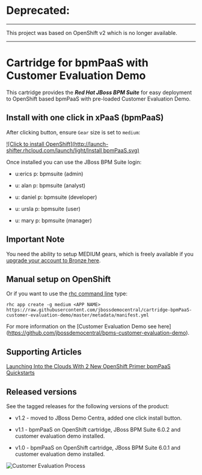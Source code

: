 # Deprecated: 

-----

This project was based on OpenShift v2 which is no longer available.

-----



Cartridge for bpmPaaS with Customer Evaluation Demo
===================================================
This cartridge provides the **_Red Hat JBoss BPM Suite_** for easy deployment to OpenShift based bpmPaaS with pre-loaded Customer
Evaluation Demo.


Install with one click in xPaaS (bpmPaaS)
-----------------------------------------
After clicking button, ensure `Gear` size is set to `medium`:

[![Click to install OpenShift](http://launch-shifter.rhcloud.com/launch/light/Install bpmPaaS.svg)](https://openshift.redhat.com/app/console/application_type/custom?&cartridges[]=https://raw.githubusercontent.com/jbossdemocentral/cartridge-bpmPaaS-customer-evaluation-demo/master/metadata/manifest.yml&name=customerevaluation&gear_profile=medium&initial_git_url=)

Once installed you can use the JBoss BPM Suite login: 

   * u:erics   p: bpmsuite  (admin)

   * u: alan   p: bpmsuite  (analyst)

   * u: daniel p: bpmsuite (developer)

   * u: ursla  p: bpmsuite (user)

   * u: mary   p: bpmsuite (manager)


Important Note
--------------
You need the ability to setup MEDIUM gears, which is freely available if you [upgrade your account to Bronze here](https://www.openshift.com/products/pricing). 


Manual setup on OpenShift
-------------------------
Or if you want to use the [rhc command line](https://www.openshift.com/developers/rhc-client-tools-install) type:

    rhc app create -g medium <APP NAME> https://raw.githubusercontent.com/jbossdemocentral/cartridge-bpmPaaS-customer-evaluation-demo/master/metadata/manifest.yml

For more information on the [Customer Evaluation Demo see here] (https://github.com/jbossdemocentral/bpms-customer-evaluation-demo).


Supporting Articles
-------------------
[Launching Into the Clouds With 2 New OpenShift Primer bpmPaaS Quickstarts](http://www.schabell.org/2014/10/launching-into-clouds-with-2-new-openshift-primer-bpmpaas-quickstarts.html)


Released versions
-----------------

See the tagged releases for the following versions of the product:

- v1.2 - moved to JBoss Demo Centra, added one click install button.

- v1.1 - bpmPaaS on OpenShift cartridge, JBoss BPM Suite 6.0.2 and customer evaluation demo installed.

- v1.0 - bpmPaaS on OpenShift cartridge, JBoss BPM Suite 6.0.1 and customer evaluation demo installed.

![Customer Evaluation Process](https://github.com/jbossdemocentral/bpms-customer-evaluation-demo/blob/master/docs/demo-images/process.png?raw=true)

